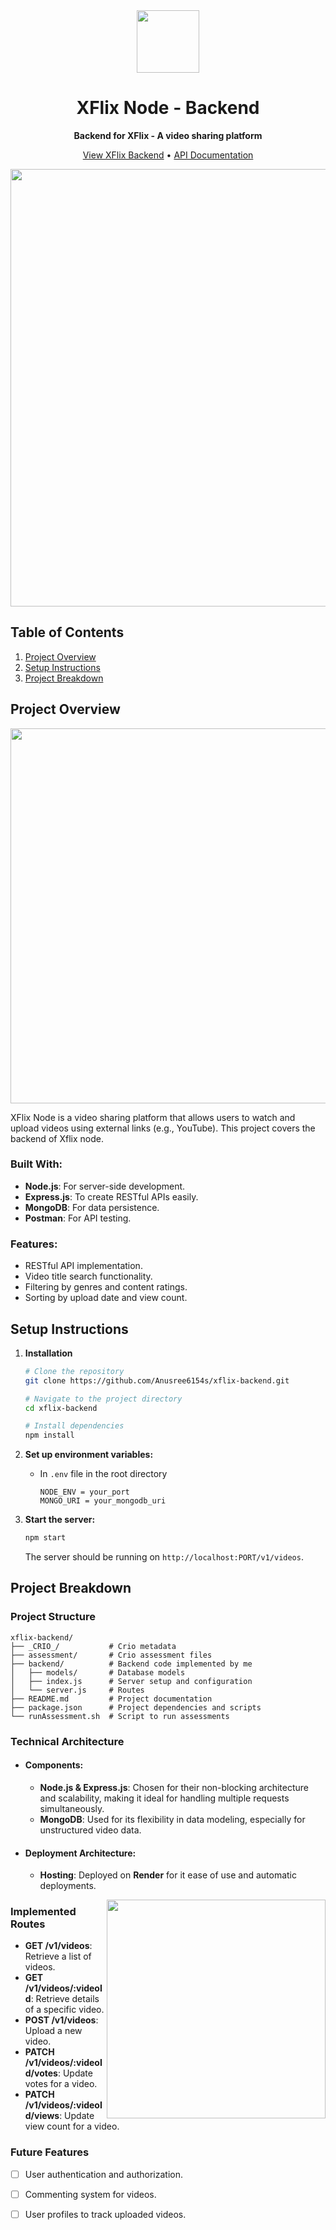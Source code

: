 <div align="center">
    <img src="https://crio-directus-assets.s3.ap-south-1.amazonaws.com/939aec42-d73b-4007-8369-c420055f4e33.png" width="100"/>
    <h1 id="title">XFlix Node - Backend</h1>
    <p><strong>Backend for XFlix - A video sharing platform</strong></p>
    <p>
      <a href="https://xflix-backend-vmhx.onrender.com/v1/videos">View XFlix Backend</a> •
      <a href="https://www.postman.com/lunar-module-geoscientist-23775876/xflix-backend-api/collection/6wogu2r/xflix">API Documentation</a>
    </p>
    <img src="https://github.com/user-attachments/assets/922d3a25-a28f-4a20-aa53-b76de376df02" width="700"/>
</div>


## Table of Contents
1. [Project Overview](#project-overview)
2. [Setup Instructions](#setup-instructions)
3. [Project Breakdown](#project-breakdown)


## Project Overview


<p align="center">
<img src="https://github.com/user-attachments/assets/b2f2957b-28b4-493e-b960-ed13aa7bee9b" width="600" id="image"/>
</p>
<p id="description">XFlix Node is a video sharing platform that allows users to watch and upload videos using external links (e.g., YouTube). This project covers the backend of Xflix node.</p>

### Built With:
- **Node.js**: For server-side development.
- **Express.js**: To create RESTful APIs easily.
- **MongoDB**: For data persistence.
- **Postman**: For API testing.

### Features: 
- RESTful API implementation.
- Video title search functionality.
- Filtering by genres and content ratings.
- Sorting by upload date and view count.

## Setup Instructions

1. **Installation**
   ```bash
   # Clone the repository
   git clone https://github.com/Anusree6154s/xflix-backend.git

   # Navigate to the project directory
   cd xflix-backend

   # Install dependencies
   npm install
   ```

3. **Set up environment variables:**
   - In `.env` file in the root directory
     ```
     NODE_ENV = your_port
     MONGO_URI = your_mongodb_uri
     ```

5. **Start the server:**
   ```bash
   npm start
   ```
   The server should be running on `http://localhost:PORT/v1/videos`.


## Project Breakdown

### Project Structure
```
xflix-backend/
├── _CRIO_/           # Crio metadata
├── assessment/       # Crio assessment files
├── backend/          # Backend code implemented by me
│   ├── models/       # Database models
│   ├── index.js      # Server setup and configuration
│   └── server.js     # Routes
├── README.md         # Project documentation
├── package.json      # Project dependencies and scripts
└── runAssessment.sh  # Script to run assessments
```


### Technical Architecture
- #### Components:
  - **Node.js & Express.js**: Chosen for their non-blocking architecture and scalability, making it ideal for handling multiple requests simultaneously.
  - **MongoDB**: Used for its flexibility in data modeling, especially for unstructured video data.
- #### Deployment Architecture:
  - **Hosting**: Deployed on **Render** for it ease of use and automatic deployments.

<img src="https://directus.crio.do/assets/b08887c0-4590-42b7-9f75-675dedfb3f35?" width="350" align="right"/>

### Implemented Routes
- **GET /v1/videos**: Retrieve a list of videos.
- **GET /v1/videos/:videoId**: Retrieve details of a specific video.
- **POST /v1/videos**: Upload a new video.
- **PATCH /v1/videos/:videoId/votes**: Update votes for a video.
- **PATCH /v1/videos/:videoId/views**: Update view count for a video.

### Future Features
- [ ] User authentication and authorization.
- [ ] Commenting system for videos.
- [ ] User profiles to track uploaded videos.






